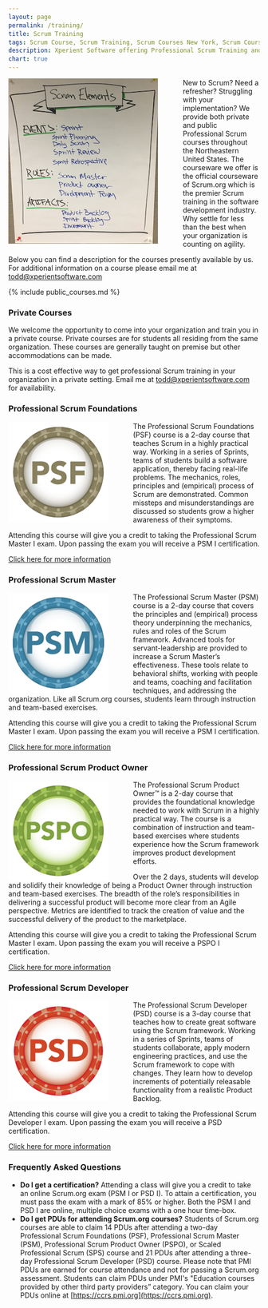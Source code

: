 ```yaml
---
layout: page
permalink: /training/
title: Scrum Training
tags: Scrum Course, Scrum Training, Scrum Courses New York, Scrum Courses Pennsylvania, Scrum Courses Maryland, Scrum Courses Virginia, Scrum Courses New Jersey, Todd Miller
description: Xperient Software offering Professional Scrum Training and Scrum Courses in the Northeastern United States.
chart: true
---
```


<span>
<img src="images/class-drawing-scrum-elements.png" align="left" style="margin:0px 50px 0px 0px" />

New to Scrum? Need a refresher? Struggling with your implementation? We provide both private and public Professional Scrum courses throughout the Northeastern United States. The courseware we offer is the official courseware of Scrum.org which is the premier Scrum training in the software development industry. Why settle for less than the best when your organization is counting on agility.

Below you can find a description for the courses presently available by us. For additional information on a course please email me at <a href="mailto:todd@xperientsoftware.com" target="_top">todd@xperientsoftware.com</a>

{% include public_courses.md %}

### Private Courses
We welcome the opportunity to come into your organization and train you in a private course. Private courses are for students all residing from the same organization. These courses are generally taught on premise but other accommodations can be made.

This is a cost effective way to get professional Scrum training in your organization in a private setting. Email me at <a href="mailto:todd@xperientsoftware.com" target="_top">todd@xperientsoftware.com</a> for availability.

### Professional Scrum Foundations
<span>
<img src="images/PSF_Program_200x200.png" align="left" style="margin:0px 50px 0px 0px" />
The Professional Scrum Foundations (PSF) course is a 2-day course that teaches Scrum in a highly practical way. Working in a series of Sprints, teams of students build a software application, thereby facing real-life problems. The mechanics, roles, principles and (empirical) process of Scrum are demonstrated. Common missteps and misunderstandings are discussed so students grow a higher awareness of their symptoms.

Attending this course will give you a credit to taking the Professional Scrum Master I exam. Upon passing the exam you will receive a PSM I certification.

[Click here for more information](https://www.scrum.org/Courses/Professional-Scrum-Foundations)

### Professional Scrum Master
<span>
<img src="images/PSM_Program_200x200.png" align="left" style="margin:0px 50px 0px 0px" />
The Professional Scrum Master (PSM) course is a 2-day course that covers the principles and (empirical) process theory underpinning the mechanics, rules and roles of the Scrum framework. Advanced tools for servant-leadership are provided to increase a Scrum Master’s effectiveness. These tools relate to behavioral shifts, working with people and teams, coaching and facilitation techniques, and addressing the organization. Like all Scrum.org courses, students learn through instruction and team-based exercises.

Attending this course will give you a credit to taking the Professional Scrum Master I exam. Upon passing the exam you will receive a PSM I certification.

[Click here for more information](https://www.scrum.org/Courses/Professional-Scrum-Master)

### Professional Scrum Product Owner
<span>
<img src="images/PSPO_Program_200x200.png" align="left" style="margin:0px 50px 0px 0px" />
The Professional Scrum Product Owner™ is a 2-day course that provides the foundational knowledge needed to work with Scrum in a highly practical way. The course is a combination of instruction and team-based exercises where students experience how the Scrum framework improves product development efforts.

Over the 2 days, students will develop and solidify their knowledge of being a Product Owner through instruction and team-based exercises. The breadth of the role’s responsibilities in delivering a successful product will become more clear from an Agile perspective. Metrics are identified to track the creation of value and the successful delivery of the product to the marketplace.

Attending this course will give you a credit to taking the Professional Scrum Master I exam. Upon passing the exam you will receive a PSPO I certification.

[Click here for more information](https://www.scrum.org/courses/professional-scrum-product-owner-training)

### Professional Scrum Developer
<span>
<img src="images/PSD_Program_200x200.png" align="left" style="margin:0px 50px 0px 0px" />
The Professional Scrum Developer (PSD) course is a 3-day course that teaches how to create great software using the Scrum framework. Working in a series of Sprints, teams of students collaborate, apply modern engineering practices, and use the Scrum framework to cope with changes. They learn how to develop increments of potentially releasable functionality from a realistic Product Backlog.

Attending this course will give you a credit to taking the Professional Scrum Developer I exam. Upon passing the exam you will receive a PSD certification.

[Click here for more information](https://www.scrum.org/Courses/Professional-Scrum-Developer)

### Frequently Asked Questions

+ **Do I get a certification?**
Attending a class will give you a credit to take an online Scrum.org exam (PSM I or PSD I). To attain a certification, you must pass the exam with a mark of 85% or higher. Both the PSM I and PSD I are online, multiple choice exams with a one hour time-box.
+ **Do I get PDUs for attending Scrum.org courses?**
Students of Scrum.org courses are able to claim 14 PDUs after attending a two-day Professional Scrum Foundations (PSF), Professional Scrum Master (PSM), Professional Scrum Product Owner (PSPO), or Scaled Professional Scrum (SPS) course and 21 PDUs after attending a three-day Professional Scrum Developer (PSD) course. Please note that PMI PDUs are earned for course attendance and not for passing a Scrum.org assessment. Students can claim PDUs under PMI's "Education courses provided by other third party providers” category. You can claim your PDUs online at [https://ccrs.pmi.org](https://ccrs.pmi.org).
